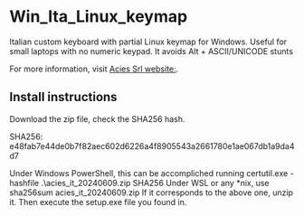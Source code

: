 # Win_Ita_Linux_keymap
Italian custom keyboard with partial Linux keymap for Windows. Useful for small laptops with no numeric keypad. It avoids Alt + ASCII/UNICODE stunts

For more information, visit [Acies Srl website:](https://www.aciesinstruments.com/download/).

## Install instructions

Download the zip file, check the SHA256 hash.

SHA256: e48fab7e44de0b7f82aec602d6226a4f8905543a2661780e1ae067db1a9da4d7

Under Windows PowerShell, this can be accompliched running certutil.exe -hashfile .\acies_it_20240609.zip SHA256
Under WSL or any *nix, use sha256sum acies_it_20240609.zip
If it corresponds to the above one, unzip it.
Then execute the setup.exe file you found in.
